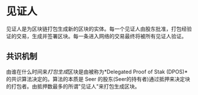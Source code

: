 # 见证人

见证人是为区块链打包生成新的区块的实体。每一个见证人由股东批准，打包经验证的交易，生成并签署区块。每一条进入网络的交易最终将被所有见证人验证。

## 共识机制

由谁在什么时间来*打包生成*区块是由被称为*Delegated Proof of Stak (DPOS)*的共识算法决定的。算法的本质是 Seer 的股东(Seer的持有者)通过抵押来决定块的打包者。由抵押数最多的所谓"见证人"来打包生成区块。